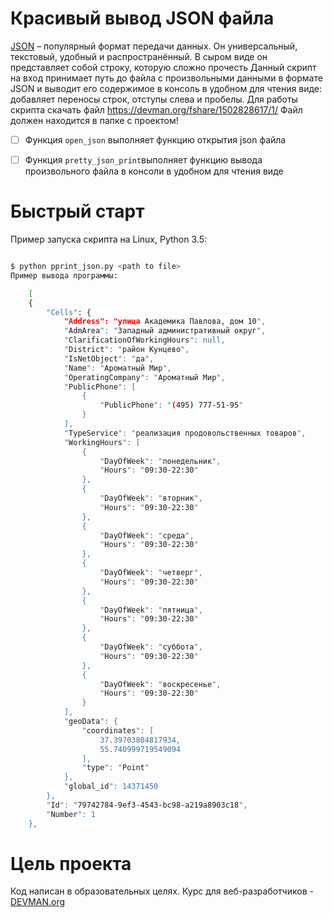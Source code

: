 
# Красивый вывод JSON файла

[JSON](https://ru.wikipedia.org/wiki/JSON) – популярный формат передачи данных. Он универсальный, текстовый, удобный и распространённый.
В сыром виде он представляет собой строку, которую сложно прочесть
Данный скрипт на вход принимает путь до файла с произвольными данными в формате JSON и выводит его содержимое в консоль в удобном для чтения виде: добавляет переносы строк, отступы слева и пробелы.
Для работы скрипта скачать файл https://devman.org/fshare/1502828617/1/
Файл должен находится в папке с проектом!
	

 - [ ] Функция `open_json` выполняет функцию открытия json файла 
 - [ ] Функция `pretty_json_print`выполняет функцию вывода произвольного файла в консоли в удобном для чтения виде
 

# Быстрый старт

Пример запуска скрипта на Linux, Python 3.5:

```bash

$ python pprint_json.py <path to file>
Пример вывода программы:

    [
    {
        "Cells": {
            "Address": "улица Академика Павлова, дом 10",
            "AdmArea": "Западный административный округ",
            "ClarificationOfWorkingHours": null,
            "District": "район Кунцево",
            "IsNetObject": "да",
            "Name": "Ароматный Мир",
            "OperatingCompany": "Ароматный Мир",
            "PublicPhone": [
                {
                    "PublicPhone": "(495) 777-51-95"
                }
            ],
            "TypeService": "реализация продовольственных товаров",
            "WorkingHours": [
                {
                    "DayOfWeek": "понедельник",
                    "Hours": "09:30-22:30"
                },
                {
                    "DayOfWeek": "вторник",
                    "Hours": "09:30-22:30"
                },
                {
                    "DayOfWeek": "среда",
                    "Hours": "09:30-22:30"
                },
                {
                    "DayOfWeek": "четверг",
                    "Hours": "09:30-22:30"
                },
                {
                    "DayOfWeek": "пятница",
                    "Hours": "09:30-22:30"
                },
                {
                    "DayOfWeek": "суббота",
                    "Hours": "09:30-22:30"
                },
                {
                    "DayOfWeek": "воскресенье",
                    "Hours": "09:30-22:30"
                }
            ],
            "geoData": {
                "coordinates": [
                    37.39703804817934,
                    55.740999719549094
                ],
                "type": "Point"
            },
            "global_id": 14371450
        },
        "Id": "79742784-9ef3-4543-bc98-a219a8903c18",
        "Number": 1
    },

```

# Цель проекта

Код написан в образовательных целях. Курс для веб-разработчиков - [DEVMAN.org](https://devman.org)
